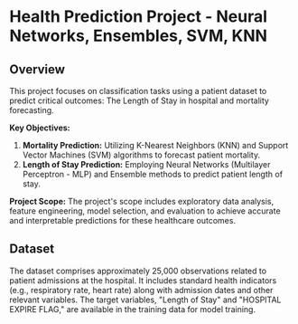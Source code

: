 # Health Prediction Project - Neural Networks, Ensembles, SVM, KNN

## Overview

This project focuses on classification tasks using a patient dataset to predict critical outcomes: The Length of Stay in hospital and mortality forecasting.

**Key Objectives:**
1. **Mortality Prediction:** Utilizing K-Nearest Neighbors (KNN) and Support Vector Machines (SVM) algorithms to forecast patient mortality.
2. **Length of Stay Prediction:** Employing Neural Networks (Multilayer Perceptron - MLP) and Ensemble methods to predict patient length of stay.


**Project Scope:**
The project's scope includes exploratory data analysis, feature engineering, model selection, and evaluation to achieve accurate and interpretable predictions for these healthcare outcomes.

## Dataset

The dataset comprises approximately 25,000 observations related to patient admissions at the hospital. It includes standard health indicators (e.g., respiratory rate, heart rate) along with admission dates and other relevant variables. The target variables, "Length of Stay" and "HOSPITAL EXPIRE FLAG," are available in the training data for model training.
